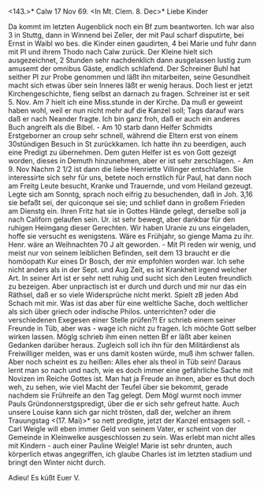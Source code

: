 <143.>* Calw 17 Nov 69.
 <In Mt. Clem. 8. Dec>*
Liebe Kinder

Da kommt im letzten Augenblick noch ein Bf zum beantworten. Ich war also 3 in Stuttg, dann in Winnend bei Zeller, der mit Paul scharf disputirte, bei Ernst in Waibl wo bes. die Kinder einen gaudirten, 4 bei Marie und fuhr dann mit Pl und ihrem Thodo nach Calw zurück. Der Kleine hielt sich ausgezeichnet, 2 Stunden sehr nachdenklich dann ausgelassen lustig zum amusemt der omnibus Gäste, endlich schlafend. Der Schreiner Buhl hat seither Pl zur Probe genommen und läßt ihn mitarbeiten, seine Gesundheit macht sich etwas über sein Inneres läßt er wenig heraus. Doch liest er jetzt Kirchengeschichte, fieng selbst an darnach zu fragen. Schreiner ist er seit 5. Nov. Am 7 hielt ich eine Miss.stunde in der Kirche. Da muß er geweint haben wohl, weil er nun nicht mehr auf die Kanzel soll; Tags darauf wars daß er nach Neander fragte. Ich bin ganz froh, daß er auch ein anderes Buch angreift als die Bibel. - Am 10 starb dann Helfer Schmidts Erstgeborner an croup sehr schnell, während die Eltern erst von einem 30stündigen Besuch in St zurückkamen. Ich hatte ihn zu beerdigen, auch eine Predigt zu übernehmen. Dem guten Helfer ist es von Gott gezeigt worden, dieses in Demuth hinzunehmen, aber er ist sehr zerschlagen. - Am 9. Nov Nachm 2 1/2 ist dann die liebe Henriette Villinger entschlafen. Sie interessirte sich sehr für uns, betete noch ernstlich für Paul, hat dann noch am Freitg Leute besucht, Kranke und Trauernde, und vom Heiland gezeugt. Legte sich am Sonntg, sprach noch eifrig zu besuchenden, daß in Joh. 3,16 sie befaßt sei, der quiconque sei sie; und schlief dann in großem Frieden am Dienstg ein. Ihren Fritz hat sie in Gottes Hände gelegt, derselbe soll ja nach Californ gelaufen sein. Ur. ist sehr bewegt, aber dankbar für den ruhigen Heimgang dieser Gerechten. Wir haben Uranie zu uns eingeladen, hoffe sie versucht es wenigstens. Wäre es Frühjahr, so gienge Mama zu ihr. Henr. wäre an Weihnachten 70 J alt geworden. - Mit Pl reden wir wenig, und meist nur von seinem leiblichen Befinden, seit dem 13 braucht er die homöopath Kur eines Dr Bosch, der mir empfohlen worden war. Ich sehe nicht anders als in der Sept. und Aug Zeit, es ist Krankheit irgend welcher Art. In seiner Art ist er sehr nett ruhig und sucht sich den Leuten freundlich zu bezeigen. Aber unpractisch ist er durch und durch und mir nur das ein Räthsel, daß er so viele Widersprüche nicht merkt. Spielt zB jeden Abd Schach mit mir. Was ist das aber für eine weltliche Sache, doch weltlicher als sich über griech oder indische Philos. unterrichten? oder die verschiedenen Exegesen einer Stelle prüfen?! Er schrieb einem seiner Freunde in Tüb, aber was - wage ich nicht zu fragen. Ich möchte Gott selber wirken lassen. Möglg schrieb ihm einen netten Bf er läßt aber keinen Gedanken darüber heraus. Zugleich soll ich ihn für den Militärdienst als Freiwilliger melden, was er uns damit kosten würde, muß ihm schwer fallen. Aber noch scheint es zu heißen: Alles eher als theol in Tüb sein! Daraus lernt man so nach und nach, wie es doch immer eine gefährliche Sache mit Novizen im Reiche Gottes ist. Man hat ja Freude an ihnen, aber es thut doch weh, zu sehen, wie viel Macht der Teufel über sie bekommt, gerade nachdem sie Frühreife an den Tag gelegt. Dem Mögl wurmt noch immer Pauls Gründonnerstgspredigt, über die er sich sehr gefreut hatte. Auch unsere Louise kann sich gar nicht trösten, daß der, welcher an ihrem Trauungstag <(17. Mai)>* so nett predigte, jetzt der Kanzel entsagen soll. - Carl Weigle will eben immer Geld von seinem Vater, er scheint von der Gemeinde in Kleinwelke ausgeschlossen zu sein. Was erlebt man nicht alles mit Kindern - auch einer Pauline Weigle! Marie ist sehr drunten, auch körperlich etwas angegriffen, ich glaube Charles ist im letzten stadium und bringt den Winter nicht durch.

 Adieu! Es küßt
 Euer V.
